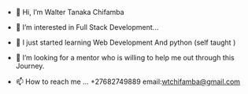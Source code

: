 - 👋 Hi, I’m Walter Tanaka Chifamba
- 👀 I’m interested in Full Stack Development...
- 🌱 I just started learning Web Development And python (self taught )
- 💞️ I’m looking for a mentor who is willing to help me out through this Journey.
      
- 📫 How to reach me ... +27682749889 email:wtchifamba@gmail.com

<!---
tanakawale/tanakawale is a ✨ special ✨ repository because its `README.md` (this file) appears on your GitHub profile.
You can click the Preview link to take a look at your changes.
--->
